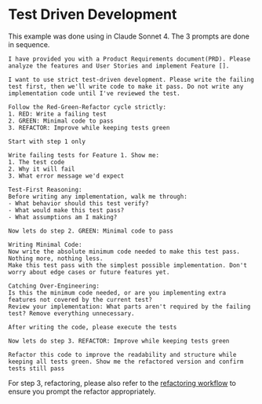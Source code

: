 # Test Driven Development

This example was done using in Claude Sonnet 4. The 3 prompts are done in sequence. 

```
I have provided you with a Product Requirements document(PRD). Please analyze the features and User Stories and implement Feature []. 

I want to use strict test-driven development. Please write the failing test first, then we'll write code to make it pass. Do not write any implementation code until I've reviewed the test.

Follow the Red-Green-Refactor cycle strictly:
1. RED: Write a failing test
2. GREEN: Minimal code to pass
3. REFACTOR: Improve while keeping tests green

Start with step 1 only

Write failing tests for Feature 1. Show me:
1. The test code
2. Why it will fail
3. What error message we'd expect

Test-First Reasoning:
Before writing any implementation, walk me through:
- What behavior should this test verify?
- What would make this test pass?
- What assumptions am I making?
```

```
Now lets do step 2. GREEN: Minimal code to pass

Writing Minimal Code:
Now write the absolute minimum code needed to make this test pass. Nothing more, nothing less.
Make this test pass with the simplest possible implementation. Don't worry about edge cases or future features yet.

Catching Over-Engineering:
Is this the minimum code needed, or are you implementing extra features not covered by the current test?
Review your implementation: What parts aren't required by the failing test? Remove everything unnecessary.

After writing the code, please execute the tests
```

```
Now lets do step 3. REFACTOR: Improve while keeping tests green

Refactor this code to improve the readability and structure while keeping all tests green. Show me the refactored version and confirm tests still pass
```

For step 3, refactoring, please also refer to the [refactoring workflow](../../../feature-development/refactoring.md) to ensure you prompt the refactor appropriately.
